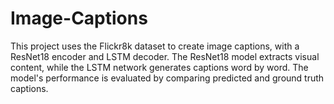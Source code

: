 # Image-Captions
This project uses the Flickr8k dataset to create image captions, with a ResNet18 encoder and LSTM decoder. The ResNet18 model extracts visual content, while the LSTM network generates captions word by word. The model's performance is evaluated by comparing predicted and ground truth captions.
